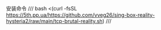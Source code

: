 安装命令
///
bash <(curl -fsSL https://5th.pp.ua/https://github.com/vveg26/sing-box-reality-hysteria2/raw/main/tcp-brutal-reality.sh)
///

